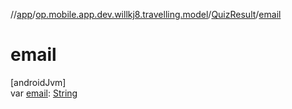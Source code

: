 //[app](../../../index.md)/[op.mobile.app.dev.willkj8.travelling.model](../index.md)/[QuizResult](index.md)/[email](email.md)

# email

[androidJvm]\
var [email](email.md): [String](https://kotlinlang.org/api/latest/jvm/stdlib/kotlin/-string/index.html)
